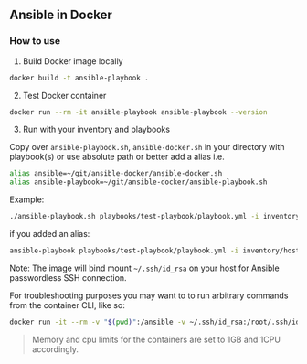## Ansible in Docker

### How to use

1. Build Docker image locally
```bash
docker build -t ansible-playbook .
```

2. Test Docker container
```bash
docker run --rm -it ansible-playbook ansible-playbook --version
```

3. Run with your inventory and playbooks

Copy over `ansible-playbook.sh`, `ansible-docker.sh` in your directory with playbook(s) or use absolute path or better 
add a alias i.e. 
```bash
alias ansible=~/git/ansible-docker/ansible-docker.sh
alias ansible-playbook=~/git/ansible-docker/ansible-playbook.sh
```

Example:
```bash
./ansible-playbook.sh playbooks/test-playbook/playbook.yml -i inventory/hosts -e 'some_var=some_value'
```
if you added an alias:
```bash
ansible-playbook playbooks/test-playbook/playbook.yml -i inventory/hosts -e 'some_var=some_value'
```

Note:
The image will bind mount `~/.ssh/id_rsa` on your host for Ansible passwordless SSH connection.

For troubleshooting purposes you may want to to run arbitrary commands from the container CLI, like so:
```bash
docker run -it --rm -v "$(pwd)":/ansible -v ~/.ssh/id_rsa:/root/.ssh/id_rsa:ro ansible-playbook /bin/bash
```

> Memory and cpu limits for the containers are set to 1GB and 1CPU accordingly.